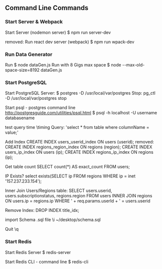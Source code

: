 
## Command Line Commands

### Start Server & Webpack
Start Server (nodemon server)
$ npm run server-dev
    
removed: Run react dev server (webpack)
$ npm run wpack-dev

### Run Data Generator
Run
$ node dataGen.js
Run with 8 Gigs max space
$ node --max-old-space-size=8192 dataGen.js

### Start PostgreSQL
Start PostgreSQL Server:
$ postgres -D /usr/local/var/postgres
Stop:
pg_ctl -D /usr/local/var/postgres stop

Start psql - postgres command line http://postgresguide.com/utilities/psql.html
$ psql -h localhost -U username databasename

test query time
\timing
Query: 'select * from table where columnName = value;'

Add Index
CREATE INDEX users_userid_index ON users (userid);
removed: CREATE INDEX regions_region_index ON regions (region);
CREATE INDEX users_ip_index ON users (ip);
CREATE INDEX regions_ip_index ON regions (ip);

Get table count
SELECT count(*) AS exact_count FROM users;

IP Exists?
select exists(SELECT ip FROM regions WHERE ip = inet '157.237.233.154');

Inner Join Users/Regions table:
SELECT users.userid, users.subscriptionstatus, regions.region FROM users INNER JOIN regions ON users.ip = regions.ip WHERE ' + req.params.userId + ' = users.userid


Remove Index:
DROP INDEX title_idx;

import Schema .sql file
\i ~/desktop/schema.sql

Quit
\q
    
### Start Redis
Start Redis Server
$ redis-server

Start Redis CLI - command line
$ redis-cli


    
